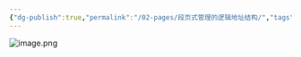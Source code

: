 ```yaml
---
{"dg-publish":true,"permalink":"/02-pages/段页式管理的逻辑地址结构/","tags":["personal/blog"]}
---
```


![image.png](https://yelanyanyu-img-bed.oss-cn-hangzhou.aliyuncs.com/img/blog/2024/09/20240913210124.png)
